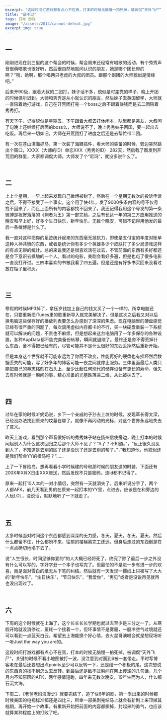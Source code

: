 ```yaml
---
excerpt: "这段时间打游戏都有点心不在焉，打本的时候无脑慢一拍死掉，被调侃“天外飞尸”，关键的时候不看小地图被打一波，没注意到对面到6被一套带走。平时写博客老在最后还要想出点points至少可以反转一下，还是结一个积极的尾，这次想说的东西真的找不到怎么去反转。到最后还是敌不过瞬间在网上传递的几句话，几个月内不知原因的AFK，两年感情短跑，四年来无数次晚安，19年生而为人，什么都石沉大海。"
title: "敌不过"
tags: 日常 游戏
image: "/assets/2014/cannot-defeat.jpg"
excerpt_img: true
---
```


## 一
刚刚进现在剑三里的这个帮会的时候，帮会周末还经常有唱歌的活动，有个秀秀声音很萌唱歌也很好听，然后很自然地就问认识的朋友，她是哪个团长带的啊？“哦，她啊，那个唱两只老虎的大叔的团员。跟那个副团的大师貌似是情缘吧。”

后来开90级，跟着大叔的二团打，妹子话不多，貌似是时差党的样子，晚上开团的时候偶尔迟到。大师和秀秀是从小就认识的朋友，然后妹子去英国留学，大师就一直陪着她打游戏，自己在开荒团打完一个boss之后不跟着赚钱而是去二团陪着秀秀打。

有天下午，记得貌似是星期五，下午跟着大叔去打休闲本，队里都是亲友，大叔问了句晚上还继续打后面的boss么，大师说不了，晚上秀秀妹子回国，要一起出去吃饭。再后来一切如旧，大师在开荒团打了进度之后还是去帮忙带二团。

有一次在苍山洱海抓马，第一次装了海鳗插件，看大师的装备的时候，旁边突然跳出个窗口，XXXX（大师的ID）单恋XXX（秀秀的ID） 282天，然后截了图发到开荒团的群里，大家都调侃大师。大师发了个“尼玛”，就没多说什么了。

<br>

## 二
上上个星期，一早上起来发现自己微博被封了，然后在一个星期无数次的投诉申诉之后，不得不接受了一个事实，这个用了快4年，发了9000多条内容的号不仅号找不回来了，而且上面所有的内容都找不回来了。我还记得我用这个号发的第一条微博是祝贺落落的《剩者为王》第一部完稿，之后有长达一年的第三方应用推送的晚安和早上好，好多个生日快乐，新年快乐，无数个晚安，可惜不记得用他发的最后一条微博是什么了。

我一直对这种把你的足迹统计起来的东西毫无抵抗力，即使是支付宝的年度对账单这种人神共愤的东西，或者是统计你有多少个英雄多少个皮肤打了多少局游戏这样的有点无聊的统计。总的来说我还是很喜欢活在过去，不管前面的东西有多好都还是会下意识去抵触的一个人。看过的电影，美剧会看好多遍，但是也屯了很多电影一直没打开过。三四本喜欢的书被我看了四五遍，但是还是有好多书买回来没看过放在柜子里积灰。

<br>

## 三
寒假的时候MP3掉了，拿压岁钱加上自己的钱又买了一个一样的，所幸电脑还在，只要重新把iTunes里的歌重新导入就完美解决了。但是这次之后我又对以后换电脑这些保存好的播放列表要怎么办感到了深深的焦虑。现在电脑里的硬盘感觉已经有很严重的问题了，每次调用虚拟内存都卡的不行，买一块硬盘重装一下系统就可以解决的问题，不贵也不麻烦，但是想起来这台电脑用了一年多保存的各种设置，各种AppData都不能完美备份转移，瞬间就退缩了。最终还是舍不得丢掉什么东西，舍不得把已经有的，尽管可能并不是什么很好的东西丢掉然后重新开始。

但是本身这个世界就不可能永远为了你而不改变，性能再好的硬盘也有损坏然后数据丢失的可能，写了好多年的博客可能一夜之间就停止服务。三体里面最后人类只能把自己的墓志铭刻在石头上，至少比起任何现代的储存设备有更长的寿命，但失去有时候就是一瞬间的事，精心准备的光墓跌落进二维，从此被抹去了。

<br>

## 四
过年在家的时候听奶奶说，乡下一个亲戚的子孙去上坟的时候，发现草长得太深，已经没办法找到原来的坟墓在哪了。就像不再闪动的光标，对这个世界永远地失去了意义。

昨天上游戏，看到那个声音很好听的秀秀妹子站在扬州信使旁边，晚上打本的时候问起别人为什么这次回归之后那个大师不见了？“A了？不知道。”，“反正很久没见到人了，不知道是去别的区了还是没玩了还是去别的帮了。”，”我知道他，他貌似还是我们帮会YY的橙马吧？“……

上了一下冒险岛，想再看看小学时候建的号和那时候的朋友送的时装，下面还有200X年X月X日由XXX赠送，然后发现不只是密码，连id都不记得了。

原来一起打10人本的一对小情侣，突然有一天就消失了，后来听说分手了，两个人都AFK，前几天看到男的在原来一起打本的YY里，点进去，应该是在和旁边的人玩LOL，没说话，默默地听了一下就走了。

<br>

## 五
太多时候面对时间这个东西都感到深深的无力感，冬天，夏天，冬天，夏天，然后什么都留不住，什么都盼不来，往前的楼梯离完工还远，但身后走过的东西倒是在一点点确切地塌下去了。

说“人生很长，时间足够你爱的”的人大概已经将死了，终究了除了最后一步之外没有什么可以写的，字好字丑一个本子也写完了。但最怕的不是进一步有进一步的欢喜，而是面对雪白的纸无从下笔的纠结。然后就有一天发现一摞纸上只被写了大大的“新年快乐”，“生日快乐”，“节日快乐”，“我爱你”，“再见”或者是没说再见就再也没出现过了。

<br>

## 六
下周的这个时候就在上海了，这个长长长长学期也就过去至少是三分之一了。从寒假开始就没消停过，噩耗一个接着一个，但坏事情不是雾霾，一股冷空气过境就还可以看到一点蓝天白云。希望去上海能换个好心情，去火星哥演唱会就是想现场听一听Just the way you are的。

这段时间打游戏都有点心不在焉，打本的时候无脑慢一拍死掉，被调侃“天外飞尸”，关键的时候不看小地图被打一波，没注意到对面到6被一套带走。平时写博客老在最后还要想出点points至少可以反转一下，还是结一个积极的尾，这次想说的东西真的找不到怎么去反转。到最后还是敌不过瞬间在网上传递的几句话，几个月内不知原因的AFK，两年感情短跑，四年来无数次晚安，19年生而为人，什么都石沉大海。

下周二，《老爸老妈浪漫史》就要完结了，追了快6年的剧，第一季出来的时候那时候美国的电视标准都还是四比三，所幸一部美剧完结马上就会有新剧上来顶掉其档期，再开始一个故事。有重新开始把前面的内容都撕掉，封起来的勇气，也应该就算某种程度上的打败了吧。